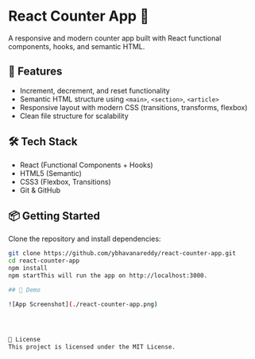 # React Counter App 🔢

A responsive and modern counter app built with React functional components, hooks, and semantic HTML.

## 🚀 Features

- Increment, decrement, and reset functionality
- Semantic HTML structure using `<main>`, `<section>`, `<article>`
- Responsive layout with modern CSS (transitions, transforms, flexbox)
- Clean file structure for scalability

## 🛠️ Tech Stack

- React (Functional Components + Hooks)
- HTML5 (Semantic)
- CSS3 (Flexbox, Transitions)
- Git & GitHub

## 📦 Getting Started

Clone the repository and install dependencies:

```bash
git clone https://github.com/ybhavanareddy/react-counter-app.git
cd react-counter-app
npm install
npm startThis will run the app on http://localhost:3000.

## 📸 Demo

![App Screenshot](./react-counter-app.png)




📄 License
This project is licensed under the MIT License.
